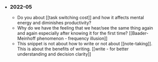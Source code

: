 - ### 2022-05
    - Do you about  [[task switching cost]] and how it affects mental energy and diminishes productivity?
    - Why do we have the feeling that we hear/see the same thing again and again especially after knowing it for the first time? [[Baader-Meinhoff phenomenon - frequency illusion]] 
    - This snippet is not about how to write or not about [[note-taking]]. This is about the benefits of writing. [[write - for better understanding and decision clarity]]
